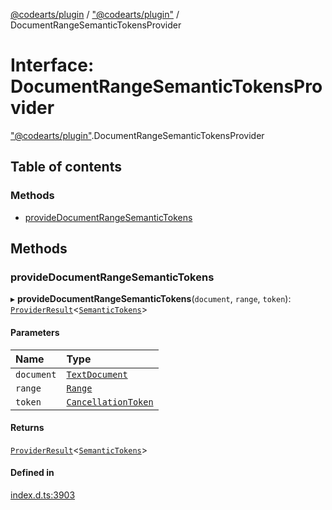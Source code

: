 [@codearts/plugin](../README.md) / ["@codearts/plugin"](../modules/_codearts_plugin_.md) / DocumentRangeSemanticTokensProvider

# Interface: DocumentRangeSemanticTokensProvider

["@codearts/plugin"](../modules/_codearts_plugin_.md).DocumentRangeSemanticTokensProvider

## Table of contents

### Methods

- [provideDocumentRangeSemanticTokens](codearts_plugin_.DocumentRangeSemanticTokensProvider.md#providedocumentrangesemantictokens)

## Methods

### provideDocumentRangeSemanticTokens

▸ **provideDocumentRangeSemanticTokens**(`document`, `range`, `token`): [`ProviderResult`](../modules/_codearts_plugin_.md#providerresult)<[`SemanticTokens`](../classes/codearts_plugin_.SemanticTokens.md)\>

#### Parameters

| Name | Type |
| :------ | :------ |
| `document` | [`TextDocument`](codearts_plugin_.TextDocument.md) |
| `range` | [`Range`](../classes/codearts_plugin_.Range.md) |
| `token` | [`CancellationToken`](codearts_plugin_.CancellationToken.md) |

#### Returns

[`ProviderResult`](../modules/_codearts_plugin_.md#providerresult)<[`SemanticTokens`](../classes/codearts_plugin_.SemanticTokens.md)\>

#### Defined in

[index.d.ts:3903](https://github.com/huaweicloud/cloudide-plugin-api/blob/203b986/index.d.ts#L3903)
